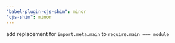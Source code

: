 ```yaml
---
"babel-plugin-cjs-shim": minor
"cjs-shim": minor
---
```


add replacement for `import.meta.main` to `require.main === module`
